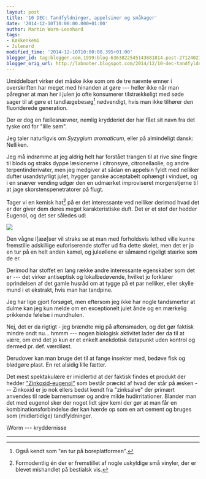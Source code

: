 ```yaml
---
layout: post
title: '10 DEC: Tandfyldninger, appelsiner og småkager'
date: '2014-12-10T10:00:00.000+01:00'
author: Martin Worm-Leonhard
tags:
- Køkkenkemi
- Julenørd
modified_time: '2014-12-10T10:00:08.395+01:00'
blogger_id: tag:blogger.com,1999:blog-6363822545143881814.post-2712402745856080565
blogger_orig_url: http://labnoter.blogspot.com/2014/12/10-dec-tandfyldninger-appelsiner-og.html
---
```


Umiddelbart virker det måske ikke som om de tre nævnte emner i
overskriften har meget med hinanden at gøre --- heller ikke når man
påregner at man her i julen jo ofte konsumerer tilstrækkeligt med søde
sager til at gøre et tandlægebesøg[^1] nødvendigt, hvis man ikke
tilhører den fluoriderede generation.

Der er dog en fællesnævner, nemlig krydderiet der har fået sit navn fra
det tyske ord for "lille søm".

Jeg taler naturligvis om *Syzygium aromaticum*, eller på almindeligt
dansk: Nelliken.

Jeg må indrømme at jeg aldrig helt har forstået trangen til at rive sine
fingre til blods og straks dyppe læsionerne i citronsyre,
citronellaolie, og andre terpentinderivater, men jeg medgiver at sådan
en appelsin fyldt med nelliker dufter usandstyrligt julet, hygger ganske
acceptabelt ophængt i vinduet, og i en snæver vending udgør den en
udmærket improviseret morgenstjerne til at jage skorstenspenetratorer på
flugt.

Tager vi en kemisk hat[^2] på er det interessante ved nelliker derimod
hvad det er der giver dem deres meget karakteristiske duft. Det er et
stof der hedder Eugenol, og det ser således ud:

[![]({{site.url}}/images/-R0NKsNNraKA/VITBDKu2WZI/AAAAAAAACiw/VWluwyB_Yzo/s1600/Eugenol2DCSD.svg.png)]({{site.url}}/images/-R0NKsNNraKA/VITBDKu2WZI/AAAAAAAACiw/VWluwyB_Yzo/s1600/Eugenol2DCSD.svg.png)

Den vågne l\[æø\]ser vil straks se at man med forholdsvis lethed ville
kunne fremstille adskillige euforiserende stoffer ud fra dette skelet,
men det er jo en tur på en helt anden kamel, og juleøllene er såmænd
rigeligt stærke som de er.

Derimod har stoffet en lang række andre interessante egenskaber som det
er --- det virker antiseptisk og lokalbedøvende, hvilket jo forklarer
oprindelsen af det gamle husråd om at tygge på et par nelliker, eller
skylle mund i et ekstrakt, hvis man har tandpine. 

Jeg har lige gjort
forsøget, men eftersom jeg ikke har nogle tandsmerter at dulme kan jeg
kun melde om en exceptionelt julet ånde og en mærkelig prikkende følelse
i mundhulen. 

Nej, det er da rigtigt - jeg brændte mig på aftensmaden, og
det gør faktisk mindre ondt nu... hmmm --- nogen biologisk aktivitet lader
der da til at være, om end det jo kun er et enkelt anekdotisk datapunkt
uden kontrol og dermed pr. def. værdiløst.

Derudover kan man bruge det til at fange insekter med, bedøve fisk og
blødgøre plast. En ret alsidig lille fætter.

Det mest spektakulære er imidlertid at der faktisk findes et produkt der
hedder
["Zinkoxid-eugenol"](http://en.wikipedia.org/wiki/Zinc_oxide_eugenol) som
består præcist af hvad der står på æsken --- Zinkoxid er jo nok ellers
bedst kendt fra "zinksalve" der primært anvendes til røde barnenumser og
andre milde hudirritationer. Blander man det med eugenol sker der noget
lidt sjov kemi der gør at man får en kombinationsforbindelse der kan
hærde op som en art cement og bruges som (midlertidige) tandfyldninger.

\\Worm --- kryddernisse  

------------------------------------------------------------------------

[^1]: Også kendt som "en tur på boreplatformen".

[^2]: Formodentlig én der er fremstillet af nogle uskyldige små
    vinyler, der er blevet mishandlet på bestialsk vis.
